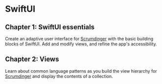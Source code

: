# SwiftUI

## Chapter 1: SwiftUI essentials
 Create an adaptive user interface for [Scrumdinger](Scrumdinger) with the basic building blocks of SwiftUI. Add and modify views, and refine the app's accessibility.

## Chapter 2: Views
 Learn about common language patterns as you build the view hierarchy for [Scrumdinger](Scrumdinger) and display the contents of a collection.
